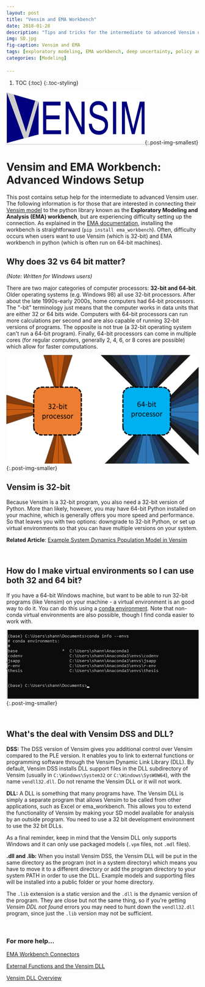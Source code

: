 ```yaml
---
layout: post
title: "Vensim and EMA Workbench"
date: 2018-01-28
description: "Tips and tricks for the intermediate to advanced Vensim user. Covers connecting quantitative models to the exploratory modeling analysis (EMA workbench) tool"
img: SD.jpg
fig-caption: Vensim and EMA
tags: [exploratory modeling, EMA workbench, deep uncertainty, policy analysis with python, Vensim, system dynamics]
categories: [Modeling]

---
```


1. TOC
{:toc}
{:.toc-styling}

[![vensim software system dynamics](../assets/img/vensim.png)](https://vensim.com/download/){:.post-img-smallest}
<br>

# Vensim and EMA Workbench: Advanced Windows Setup
This post contains setup help for the intermediate to advanced Vensim user. The following information is for those that are interested in connecting their  [Vensim model](https://vensim.com/vensim-software/) to the python library known as the **Exploratory Modeling and Analysis (EMA) workbench**, but are experiencing difficulty setting up the connection. As explained in the [EMA documentation](https://emaworkbench.readthedocs.io/en/latest/installation.html), installing the workbench is straightforward (``pip install ema_workbench``). Often, difficulty occurs when users want to use Vensim (which is 32-bit) and EMA workbench in python (which is often run on 64-bit machines).


## Why does 32 vs 64 bit matter?
*(Note: Written for Windows users)*

There are two major categories of computer processors: **32-bit and 64-bit**. Older operating systems (e.g. Windows 98) all use 32-bit processors. After about the late 1990s-early 2000s, home computers had 64-bit processors. The \"-bit\" terminology just means that the computer works in data units that are either 32 or 64 bits wide. Computers with 64-bit processors can run more calculations per second and are also capable of running 32-bit versions of programs. The opposite is not true (a 32-bit operating system can\'t run a 64-bit program). Finally, 64-bit processors can come in multiple cores (for regular computers, generally 2, 4, 6, or 8 cores are possible) which allow for faster computations.

![32-bit versus 64-bit processor](../assets/img/processor-32-vs-64.png){:.post-img-smaller}
<br>

## Vensim is 32-bit
Because Vensim is a 32-bit program, you also need a 32-bit version of Python. More than likely, however, you may have 64-bit Python installed on your machine, which is generally offers you more speed and performance. So that leaves you with two options: downgrade to 32-bit Python, or set up virtual environments so that you can have multiple versions on your system.

**Related Article**: [Example System Dynamics Population Model in Vensim](/system-dynamics-population)

<br>

## How do I make virtual environments so I can use both 32 and 64 bit?
If you have a 64-bit Windows machine, but want to be able to run 32-bit programs (like Vensim) on your machine - a virtual environment is an good way to do it. You can do this using a [conda environment](https://docs.conda.io/projects/conda/en/latest/user-guide/tasks/manage-environments.html). Note that non-conda virtual environments are also possible, though I find conda easier to work with.

![conda environment python](../assets/img/conda-env.png){:.post-img-smaller}

<br>

## What\'s the deal with Vensim DSS and DLL?
__DSS:__ The DSS version of Vensim gives you additional control over Vensim compared to the PLE version. It enables you to link to external functions or programming software through the Vensim Dynamic Link Library (DLL). By default, Vensim DSS installs DLL support files in the DLL subdirectory of Vensim (usually in ``C:\Windows\System32`` or ``C:\Windows\SysWOW64``), with the name ``vendll32.dll``. Do not rename the Vensim DLL or it will not work.

__DLL:__ A DLL is something that many programs have. The Vensim DLL is simply a separate program that allows Vensim to be called from other applications, such as Excel or ema_workbench. This allows you to extend the functionality of Vensim by making your SD model available for analysis by an outside program. You need to use a 32 bit development environment to use the 32 bit DLLs.

As a final reminder, keep in mind that the Vensim DLL only supports Windows and it can only use packaged models (``.vpm`` files, not ``.mdl`` files).

__.dll and .lib:__ When you install Vensim DSS, the Vensim DLL will be put in the same directory as the program (not in a system directory) which means you have to move it to a different directory or add the program directory to your system PATH in order to use the DLL. Example models and supporting files will be installed into a public folder or your home directory.

The ``.lib`` extension is a static version and the ``.dll`` is the dynamic version of the program. They are close but not the same thing, so if you\'re getting *Vensim DDL not found* errors you may need to hunt down the ``vendll32.dll`` program, since just the ``.lib`` version may not be sufficient.



<br>

### For more help...
[EMA Workbench Connectors](https://emaworkbench.readthedocs.io/en/stable/ema_documentation/connectors/vensimDLLwrapper.html)

[External Functions and the Vensim DLL](https://www.vensim.com/documentation/index.html?25845.htm)

[Vensim DLL Overview](hhttps://www.vensim.com/documentation/index.html?dss_dll.htm)
